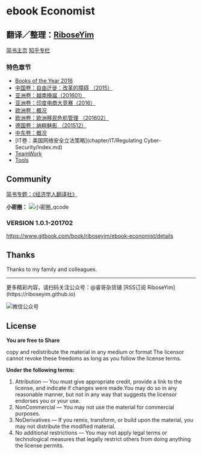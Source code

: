 # ebook Economist

## 翻译／整理：[RiboseYim](https://riboseyim.github.io)


[简书主页](http://www.jianshu.com/u/8cc1dba4bc96)
[知乎专栏](https://www.zhihu.com/people/riboseyim)

### 特色章节

* [Books of the Year 2016](chapter/books/2016.md)
* [中国卷：自由迁徙：改革的障碍 （2015）](chapter/china/Hukou2015.md)
* [亚洲卷：越南换届（201601）](chapter/Asia/Vietnam.md)
* [亚洲卷：印度电商大竞赛（2016）](chapter/Asia/India.md)
* [欧洲卷：概况](chapter/Europe/Migration-Info.md)
* [欧洲卷：欧洲移民危机管理 （201602）](chapter/Europe/Migration.md)
* [德国卷：纳粹魅影 （201512）](chapter/Germany/Nazi.md)
* [中东卷：概况](chapter/MiddleEast/MiddleEast-Info.md)
* [IT卷：美国网络安全立法策略](chapter/IT/Regulating Cyber-Security/Index.md)
* [TeamWork](chapter/teamwork/Ideas.md)
* [Tools](chapter/tools/Tools.md) 


## Community

[简书专题：《经济学人翻译社》](http://www.jianshu.com/c/f2ea0605db4b)

**小密圈：**
![小密圈_qcode](http://o8m8ngokc.bkt.clouddn.com/riboseyim_id_quanzi_economist_small.png)



### VERSION 1.0.1-201702

https://www.gitbook.com/book/riboseyim/ebook-economist/details

## Thanks

Thanks to my family and colleagues.

<hr>
更多精彩内容，请扫码关注公众号：@睿哥杂货铺 [RSS订阅 RiboseYim](https://riboseyim.github.io)

![微信公众号](http://o8m8ngokc.bkt.clouddn.com/qrcode_for_gh_896dd3dd5255_344.jpg)

## License

**You are free to Share**

copy and redistribute the material in any medium or format
The licensor cannot revoke these freedoms as long as you follow the license terms.

**Under the following terms:**

1. Attribution — You must give appropriate credit, provide a link to the license, and indicate if changes were made.You may do so in any reasonable manner, but not in any way that suggests the licensor endorses you or your use.
2. NonCommercial — You may not use the material for commercial purposes.
3. NoDerivatives — If you remix, transform, or build upon the material, you may not distribute the modified material.
4. No additional restrictions — You may not apply legal terms or technological measures that legally restrict others from doing anything the license permits.

